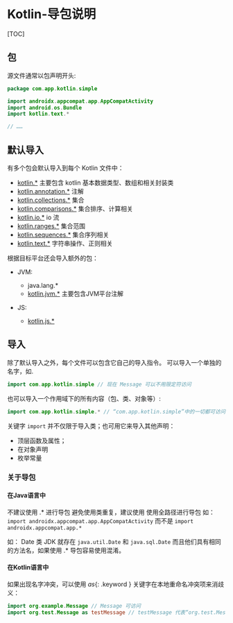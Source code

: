 
# Kotlin-导包说明

[TOC]

## 包

源文件通常以包声明开头:


```kotlin
package com.app.kotlin.simple

import androidx.appcompat.app.AppCompatActivity
import android.os.Bundle
import kotlin.text.*

// ……
```


## 默认导入

有多个包会默认导入到每个 Kotlin 文件中：

- [kotlin.*](https://kotlinlang.org/api/latest/jvm/stdlib/kotlin/index.html)  主要包含 kotlin 基本数据类型、数组和相关封装类
- [kotlin.annotation.*](https://kotlinlang.org/api/latest/jvm/stdlib/kotlin.annotation/index.html) 注解
- [kotlin.collections.*](https://kotlinlang.org/api/latest/jvm/stdlib/kotlin.collections/index.html) 集合
- [kotlin.comparisons.*](https://kotlinlang.org/api/latest/jvm/stdlib/kotlin.comparisons/index.html)  集合排序、计算相关
- [kotlin.io.*](https://kotlinlang.org/api/latest/jvm/stdlib/kotlin.io/index.html) io 流
- [kotlin.ranges.*](https://kotlinlang.org/api/latest/jvm/stdlib/kotlin.ranges/index.html) 集合范围
- [kotlin.sequences.*](https://kotlinlang.org/api/latest/jvm/stdlib/kotlin.sequences/index.html) 集合序列相关
- [kotlin.text.*](https://kotlinlang.org/api/latest/jvm/stdlib/kotlin.text/index.html) 字符串操作、正则相关

根据目标平台还会导入额外的包：

- JVM:
  - java.lang.*
  - [kotlin.jvm.*](https://kotlinlang.org/api/latest/jvm/stdlib/kotlin.jvm/index.html)  主要包含JVM平台注解

- JS:    
  - [kotlin.js.*](https://kotlinlang.org/api/latest/jvm/stdlib/kotlin.js/index.html)

## 导入

除了默认导入之外，每个文件可以包含它自己的导入指令。
可以导入一个单独的名字，如.


```kotlin
import com.app.kotlin.simple // 现在 Message 可以不用限定符访问
```


也可以导入一个作用域下的所有内容（包、类、对象等）:


```kotlin
import com.app.kotlin.simple.* // “com.app.kotlin.simple”中的一切都可访问
```

关键字 `import` 并不仅限于导入类；也可用它来导入其他声明：

  * 顶层函数及属性；
  * 在对象声明
  * 枚举常量
  

### 关于导包

#### 在Java语言中

不建议使用 .* 进行导包 避免使用类重复，建议使用 使用全路径进行导包 如： ``import androidx.appcompat.app.AppCompatActivity`` 而不是 ``import androidx.appcompat.app.*``

如： Date 类 JDK 就存在 ``java.util.Date`` 和 ``java.sql.Date`` 而且他们具有相同的方法名，如果使用 .* 导包容易使用混淆。

#### 在Kotlin语言中

如果出现名字冲突，可以使用 *as*{: .keyword } 关键字在本地重命名冲突项来消歧义：


```kotlin
import org.example.Message // Message 可访问
import org.test.Message as testMessage // testMessage 代表“org.test.Message”
```



